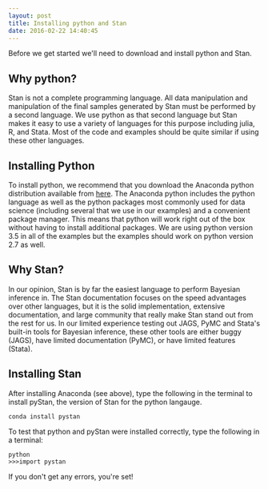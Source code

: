```yaml
---
layout: post
title: Installing python and Stan
date: 2016-02-22 14:40:45
---
```


Before we get started we'll need to download and install python and Stan.  

## Why python?
Stan is not a complete programming language.  All data manipulation and manipulation of the final samples generated by Stan must be performed by a second language.  We use python as that second language but Stan makes it easy to use a variety of languages for this purpose including julia, R, and Stata.  Most of the code and examples should be quite similar if using these other languages.  


## Installing Python
To install python, we recommend that you download the Anaconda python distribution available from [here](https://www.continuum.io/downloads).  The Anaconda python includes the python language as well as the python packages most commonly used for data science (including several that we use in our examples) and a convenient package manager. This means that python will work right out of the box without having to install additional packages.  We are using python version 3.5 in all of the examples but the examples should work on python version 2.7 as well.

## Why Stan?
In our opinion, Stan is by far the easiest language to perform Bayesian inference in.  The Stan documentation focuses on the speed advantages over other languages, but it is the solid implementation, extensive documentation, and large community that really make Stan stand out from the rest for us.  In our limited experience testing out JAGS, PyMC and Stata's built-in tools for Bayesian inference, these other tools are either buggy (JAGS), have limited documentation (PyMC), or have limited features (Stata).  

## Installing Stan
After installing Anaconda (see above), type the following in the terminal to install pyStan, the version of Stan for the python langauge.

```shell
conda install pystan
```

To test that python and pyStan were installed correctly, type the following in a terminal:

```shell
python
>>>import pystan
```
If you don't get any errors, you're set!
